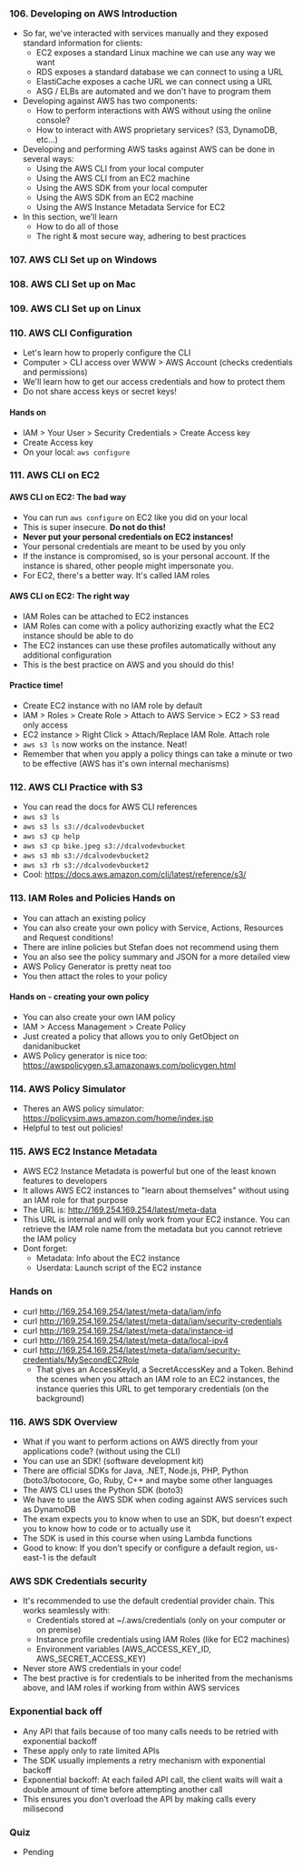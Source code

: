 ### 106. Developing on AWS Introduction
- So far, we've interacted with services manually and they exposed standard information for clients:
    - EC2 exposes a standard Linux machine we can use any way we want
    - RDS exposes a standard database we can connect to using a URL
    - ElastiCache exposes a cache URL we can connect using a URL
    - ASG / ELBs are automated and we don't have to program them
- Developing against AWS has two components:
    - How to perform interactions with AWS without using the online console?
    - How to interact with AWS proprietary services? (S3, DynamoDB, etc...)
- Developing and performing AWS tasks against AWS can be done in several ways:
    - Using the AWS CLI from your local computer
    - Using the AWS CLI from an EC2 machine
    - Using the AWS SDK from your local computer
    - Using the AWS SDK from an EC2 machine
    - Using the AWS Instance Metadata Service for EC2
- In this section, we'll learn
    - How to do all of those
    - The right & most secure way, adhering to best practices

### 107. AWS CLI Set up on Windows

### 108. AWS CLI Set up on Mac

### 109. AWS CLI Set up on Linux

### 110. AWS CLI Configuration
- Let's learn how to properly configure the CLI
- Computer > CLI access over WWW > AWS Account (checks credentials and permissions)
- We'll learn how to get our access credentials and how to protect them
- Do not share access keys or secret keys!

#### Hands on
- IAM > Your User > Security Credentials > Create Access key
- Create Access key
- On your local: `aws configure`

### 111. AWS CLI on EC2

#### AWS CLI on EC2: The bad way
- You can run `aws configure` on EC2 like you did on your local
- This is super insecure. **Do not do this!**
- **Never put your personal credentials on EC2 instances!**
- Your personal credentials are meant to be used by you only
- If the instance is compromised, so is your personal account. If the instance is shared, other people might impersonate you.
- For EC2, there's a better way. It's called IAM roles

#### AWS CLI on EC2: The right way
- IAM Roles can be attached to EC2 instances
- IAM Roles can come with a policy authorizing exactly what the EC2 instance should be able to do
- The EC2 instances can use these profiles automatically without any additional configuration
- This is the best practice on AWS and you should do this!

#### Practice time!
- Create EC2 instance with no IAM role by default
- IAM > Roles > Create Role > Attach to AWS Service > EC2 > S3 read only access
- EC2 instance > Right Click > Attach/Replace IAM Role. Attach role
- `aws s3 ls` now works on the instance. Neat!
- Remember that when you apply a policy things can take a minute or two to be effective (AWS has it's own internal mechanisms)

### 112. AWS CLI Practice with S3
- You can read the docs for AWS CLI references
- `aws s3 ls`
- `aws s3 ls s3://dcalvodevbucket`
- `aws s3 cp help`
- `aws s3 cp bike.jpeg s3://dcalvodevbucket`
- `aws s3 mb s3://dcalvodevbucket2`
- `aws s3 rb s3://dcalvodevbucket2`
- Cool: https://docs.aws.amazon.com/cli/latest/reference/s3/

### 113. IAM Roles and Policies Hands on
- You can attach an existing policy
- You can also create your own policy with Service, Actions, Resources and Request conditions!
- There are inline policies but Stefan does not recommend using them
- You an also see the policy summary and JSON for a more detailed view
- AWS Policy Generator is pretty neat too
- You then attact the roles to your policy

#### Hands on - creating your own policy
- You can also create your own IAM policy
- IAM > Access Management > Create Policy
- Just created a policy that allows you to only GetObject on danidanibucket
- AWS Policy generator is nice too: https://awspolicygen.s3.amazonaws.com/policygen.html 

### 114. AWS Policy Simulator
- Theres an AWS policy simulator: https://policysim.aws.amazon.com/home/index.jsp
- Helpful to test out policies!

### 115. AWS EC2 Instance Metadata
- AWS EC2 Instance Metadata is powerful but one of the least known features to developers
- It allows AWS EC2 instances to "learn about themselves" without using an IAM role for that purpose
-  The URL is: http://169.254.169.254/latest/meta-data
- This URL is internal and will only work from your EC2 instance. You can retrieve the IAM role name from the metadata but you cannot retrieve the IAM policy
- Dont forget:
    - Metadata: Info about the EC2 instance
    - Userdata: Launch script of the EC2 instance
    
### Hands on
- curl http://169.254.169.254/latest/meta-data/iam/info
- curl http://169.254.169.254/latest/meta-data/iam/security-credentials
- curl http://169.254.169.254/latest/meta-data/instance-id
- curl http://169.254.169.254/latest/meta-data/local-ipv4
- curl http://169.254.169.254/latest/meta-data/iam/security-credentials/MySecondEC2Role
    - That gives an AccessKeyId, a SecretAccessKey and a Token. Behind the scenes when you attach an IAM role to an EC2 instances, the instance queries this URL to get temporary credentials (on the background) 


### 116. AWS SDK Overview
- What if you want to perform actions on AWS directly from your applications code? (without using the CLI)
- You can use an SDK! (software development kit)
- There are official SDKs for Java, .NET, Node.js, PHP, Python (boto3/botocore, Go, Ruby, C++ and maybe some other languages
- The AWS CLI uses the Python SDK (boto3)
- We have to use the AWS SDK when coding against AWS services such as DynamoDB
- The exam expects you to know when to use an SDK, but doesn't expect you to know how to code or to actually use it
- The SDK is used in this course when using Lambda functions
- Good to know: If you don't specify or configure a default region, us-east-1 is the default

### AWS SDK Credentials security
- It's recommended to use the default credential provider chain. This works seamlessly with:
    - Credentials stored at ~/.aws/credentials (only on your computer or on premise)
    - Instance profile credentials using IAM Roles (like for EC2 machines)
    - Environment variables (AWS_ACCESS_KEY_ID, AWS_SECRET_ACCESS_KEY)
- Never store AWS credentials in your code!
- The best practive is for credentials to be inherited from the mechanisms above, and IAM roles if working from within AWS services

### Exponential back off
- Any API that fails because of too many calls needs to be retried with exponential backoff
- These apply only to rate limited APIs
- The SDK usually implements a retry mechanism with exponential backoff
- Exponential backoff: At each failed API call, the client waits will wait a double amount of time before attempting another call
- This ensures you don't overload the API by making calls every milisecond

### Quiz
- Pending